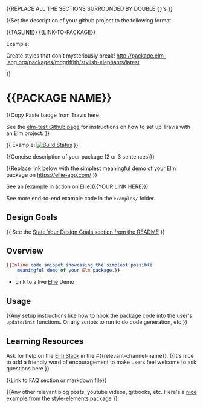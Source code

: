 {{REPLACE ALL THE SECTIONS SURROUNDED BY DOUBLE `{}`'s }}

{{Set the description of your github project to the following format

{{TAGLINE}} {{LINK-TO-PACKAGE}}

Example:

Create styles that don't mysteriously break! http://package.elm-lang.org/packages/mdgriffith/stylish-elephants/latest

}}

# {{PACKAGE NAME}}

{{Copy Paste badge from Travis here.

See the [elm-test Github page](https://github.com/elm-community/elm-test) for instructions on how to set up Travis with an Elm project.
}}

{{
Example:
[![Build Status](https://travis-ci.org/dillonkearns/graphqelm.svg?branch=master)](https://travis-ci.org/dillonkearns/graphqelm) }}

{{Concise description of your package (2 or 3 sentences)}}

{{Replace link below with the simplest meaningful demo of your Elm package on https://ellie-app.com/ }}

See an [example in action on Ellie]({{YOUR LINK HERE}}).

See more end-to-end example code in the `examples/` folder.

## Design Goals

{{
See the [State Your Design Goals section from the README](https://github.com/dillonkearns/idiomatic-elm-package-guide#explicitly-state-design-goals-in-your-readme) }}

## Overview

```elm
{{Inline code snippet showcasing the simplest possible
    meaningful demo of your Elm package.}}
```

* Link to a live [Ellie](https://ellie-app.com/) Demo

## Usage

{{Any setup instructions like how to hook the package code into the user's `update`/`init` functions. Or any scripts to run to do code generation, etc.}}

## Learning Resources

Ask for help on the [Elm Slack](https://elmlang.herokuapp.com/) in the #{{relevant-channel-name}}. {{It's nice to add a friendly word of encouragement to make users feel welcome to ask questions here.}}

{{Link to FAQ section or markdown file}}

{{Any other relevant blog posts, youtube videos, gitbooks, etc.
Here's a [nice example from the style-elements package](https://github.com/mdgriffith/style-elements/#resources-to-get-you-started)
}}
